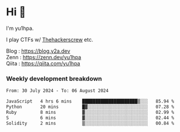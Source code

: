# Hi 👋

I'm yu1hpa.

I play CTFs w/ [Thehackerscrew](https://www.thehackerscrew.team/) etc.

Blog : https://blog.y2a.dev  
Zenn : https://zenn.dev/yu1hpa  
Qiita : https://qiita.com/yu1hpa  

### Weekly development breakdown

<!--START_SECTION:waka-->

```txt
From: 30 July 2024 - To: 06 August 2024

JavaScript   4 hrs 6 mins    █████████████████████▒░░░   85.94 %
Python       20 mins         █▓░░░░░░░░░░░░░░░░░░░░░░░   07.28 %
Ruby         8 mins          ▓░░░░░░░░░░░░░░░░░░░░░░░░   02.99 %
S            6 mins          ▓░░░░░░░░░░░░░░░░░░░░░░░░   02.44 %
Solidity     2 mins          ▒░░░░░░░░░░░░░░░░░░░░░░░░   00.84 %
```

<!--END_SECTION:waka-->

